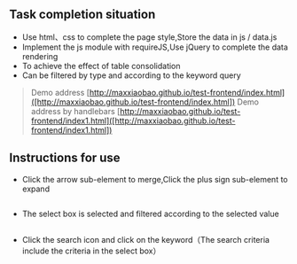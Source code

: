 ## Task completion situation

* Use html、css to complete the page style,Store the data in js / data.js
* Implement the js module with requireJS,Use jQuery to complete the data rendering
* To achieve the effect of table consolidation
* Can be filtered by type and according to the keyword query

> Demo address [http://maxxiaobao.github.io/test-frontend/index.html]([http://maxxiaobao.github.io/test-frontend/index.html])
> Demo address by handlebars [http://maxxiaobao.github.io/test-frontend/index1.html]([http://maxxiaobao.github.io/test-frontend/index1.html])
## Instructions for use

* Click the arrow sub-element to merge,Click the plus sign sub-element to expand
 <img src="http://7xslws.com1.z0.glb.clouddn.com/test-img1.png" alt="">
 
* The select box is selected and filtered according to the selected value
 <img src="http://7xslws.com1.z0.glb.clouddn.com/test-img2.png" alt="">
 
* Click the search icon and click on the keyword（The search criteria include the criteria in the select box）
  <img src="http://7xslws.com1.z0.glb.clouddn.com/test-img3.png" alt="">
  <img src="http://7xslws.com1.z0.glb.clouddn.com/test-img4.png" alt="">

